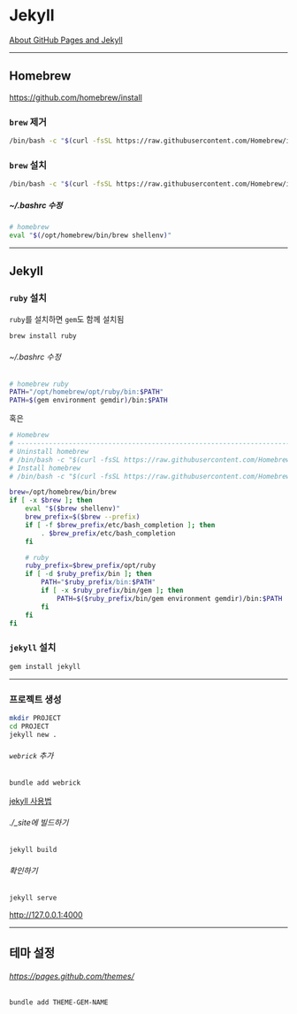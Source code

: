 # Jekyll

[About GitHub Pages and Jekyll](https://docs.github.com/en/pages/setting-up-a-github-pages-site-with-jekyll/about-github-pages-and-jekyll)

----

## Homebrew
https://github.com/homebrew/install

### `brew` 제거
```sh
/bin/bash -c "$(curl -fsSL https://raw.githubusercontent.com/Homebrew/install/HEAD/uninstall.sh)"
```

### `brew` 설치
```sh
/bin/bash -c "$(curl -fsSL https://raw.githubusercontent.com/Homebrew/install/HEAD/install.sh)"
```
##### *~/.bashrc* 수정
``` sh
# homebrew
eval "$(/opt/homebrew/bin/brew shellenv)"
```

----

## Jekyll

### `ruby` 설치
`ruby`를 설치하면 `gem`도 함께 설치됨
```sh
brew install ruby
```

###### *~/.bashrc* 수정
``` sh
# homebrew ruby
PATH="/opt/homebrew/opt/ruby/bin:$PATH"
PATH=$(gem environment gemdir)/bin:$PATH
```
혹은
``` sh
# Homebrew
# -------------------------------------------------------------------------
# Uninstall homebrew
# /bin/bash -c "$(curl -fsSL https://raw.githubusercontent.com/Homebrew/install/HEAD/uninstall.sh)"
# Install homebrew
# /bin/bash -c "$(curl -fsSL https://raw.githubusercontent.com/Homebrew/install/HEAD/install.sh)"

brew=/opt/homebrew/bin/brew
if [ -x $brew ]; then
	eval "$($brew shellenv)"
	brew_prefix=$($brew --prefix)
	if [ -f $brew_prefix/etc/bash_completion ]; then
		. $brew_prefix/etc/bash_completion
	fi

	# ruby
	ruby_prefix=$brew_prefix/opt/ruby
	if [ -d $ruby_prefix/bin ]; then
		PATH="$ruby_prefix/bin:$PATH"
		if [ -x $ruby_prefix/bin/gem ]; then
			PATH=$($ruby_prefix/bin/gem environment gemdir)/bin:$PATH
		fi
	fi
fi
```

### `jekyll` 설치
```sh
gem install jekyll
```

----

### 프로젝트 생성
```sh
mkdir PROJECT
cd PROJECT
jekyll new .
```

###### `webrick` 추가
```sh
bundle add webrick
```

[jekyll 사용법](https://jekyllrb.com/docs/usage/)
###### *./_site*에 빌드하기
```sh
jekyll build
```

###### 확인하기
```sh
jekyll serve
```
http://127.0.0.1:4000

----

## 테마 설정

###### https://pages.github.com/themes/

```sh
bundle add THEME-GEM-NAME
```
